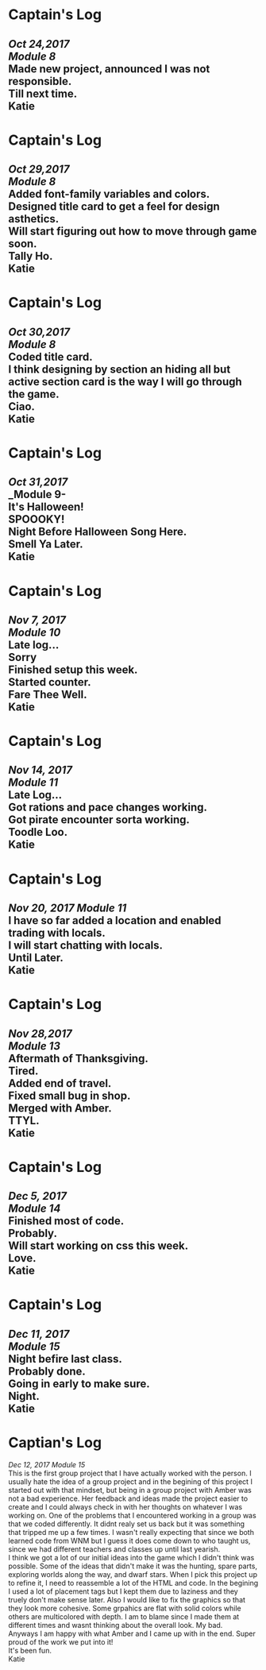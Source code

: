 # Captain's Log  
_Oct 24,2017_  
_Module 8_  
Made new project, announced I was not responsible.  
Till next time.  
Katie  
---

# Captain's Log   
_Oct 29,2017_   
_Module 8_   
Added font-family variables and colors.   
Designed title card to get a feel for design asthetics.    
Will start figuring out how to move through game soon.   
Tally Ho.   
Katie   
---

# Captain's Log   
_Oct 30,2017_   
_Module 8_   
Coded title card.   
I think designing by section an hiding all but active section card is the way I will go through the game.   
Ciao.   
Katie   
---

# Captain's Log   
_Oct 31,2017_   
_Module 9-   
It's Halloween!   
SPOOOKY!   
Night Before Halloween Song Here.   
Smell Ya Later.   
Katie    
---   

# Captain's Log   
_Nov 7, 2017_   
_Module 10_   
Late log...   
Sorry   
Finished setup this week.   
Started counter.   
Fare Thee Well.   
Katie   
---   

# Captain's Log  
_Nov 14, 2017_   
_Module 11_   
Late Log...   
Got rations and pace changes working.   
Got pirate encounter sorta working.   
Toodle Loo.   
Katie   
---   

# Captain's Log   
_Nov 20, 2017_
_Module 11_   
I have so far added a location and enabled trading with locals.   
I will start chatting with locals.   
Until Later.   
Katie   
---   

# Captain's Log   
_Nov 28,2017_   
_Module 13_   
Aftermath of Thanksgiving.   
Tired.   
Added end of travel.   
Fixed small bug in shop.   
Merged with Amber.   
TTYL.   
Katie   
---   

# Captain's Log   
_Dec 5, 2017_   
_Module 14_   
Finished most of code.   
Probably.  
Will start working on css this week.   
Love.   
Katie   
---   
   
# Captain's Log   
_Dec 11, 2017_   
_Module 15_   
Night befire last class.   
Probably done.   
Going in early to make sure.   
Night.   
Katie   
---

# Captian's Log   
_Dec 12, 2017_
_Module 15_   
This is the first group project that I have actually worked with the person. I usually hate the idea of a group project and in the begining of this project I started out with that mindset, but being in a group project with Amber was not a bad experience. Her feedback and ideas made the project easier to create and I could always check in with her thoughts on whatever I was working on. One of the problems that I encountered working in a group was that we coded differently. It didnt realy set us back but it was something that tripped me up a few times. I wasn't really expecting that since we both learned code from WNM but I guess it does come down to who taught us, since we had different teachers and classes up until last yearish.   
I think we got a lot of our initial ideas into the game which I didn't think was possible. Some of the ideas that didn't make it was the hunting, spare parts, exploring worlds along the way, and dwarf stars. When I pick this project up to refine it, I need to reassemble a lot of the HTML and code. In the begining I used a lot of placement tags but I kept them due to laziness and they truely don't make sense later. Also I would like to fix the graphics so that they look more cohesive. Some grpahics are flat with solid colors while others are multicolored with depth. I am to blame since I made them at different times and wasnt thinking about the overall look. My bad.    
Anyways I am happy with what Amber and I came up with in the end. Super proud of the work we put into it!   
It's been fun.   
Katie